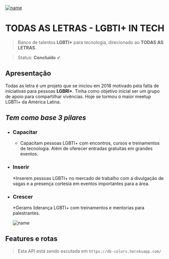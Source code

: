 [![name](https://raw.githubusercontent.com/StefaneAL/DB-Colors/main/igm/capa.jpeg)](https://www.todasasletras.org/)

# TODAS AS LETRAS - LGBTI+ IN TECH

> Banco de  talentos **LGBTI+** para tecnologia, direcionado ao **TODAS AS LETRAS**.

> Status: **Concluído** ✔

## **Apresentação** 
Todas as letra é um projeto que se iniciou em 2018 motivado pela falta de iniciativas para pessoas **LGBRI+**. Tinha como objetivo inicial ser um grupo de apoio para compartilhar vivências. 
Hoje se tormou o maior meetup LGBTI+ da América Latina.

## *Tem como base 3 pilares* 

* ### **Capacitar** 
    * Capacitam pessoas LGBTI+ com encontros, cursos e treinamentos de tecnologia. Além de oferecer entradas gratuitas em grandes eventos.

* ### **Inserir**
    *Inserem pessoas LGBTI+ no mercado de trabalho com a divulgação de vagas e a presença cortesia em eventos importantes para a área.

* ### **Crescer**
    *Gerams liderança LGBTI+ com treinamentos e mentorias para palestrantes.

    ![name]()






## **Features e rotas**

>Esta API está sendo escutada em `https://db-colors.herokuapp.com/` 

### 